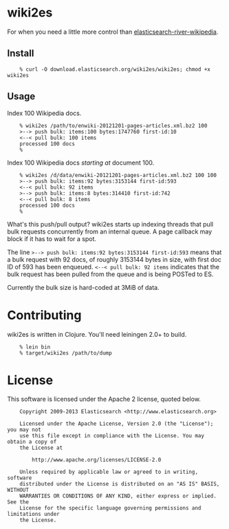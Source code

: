 # wiki2es

For when you need a little more control than
[elasticsearch-river-wikipedia](https://github.com/elasticsearch/elasticsearch-river-wikipedia).

## Install

        % curl -O download.elasticsearch.org/wiki2es/wiki2es; chmod +x wiki2es

## Usage

Index 100 Wikipedia docs.

        % wiki2es /path/to/enwiki-20121201-pages-articles.xml.bz2 100
        >--> push bulk: items:100 bytes:1747760 first-id:10
        <--< pull bulk: 100 items
        processed 100 docs
        %

Index 100 Wikipedia docs *starting at* document 100.

        % wiki2es /d/data/enwiki-20121201-pages-articles.xml.bz2 100 100
        >--> push bulk: items:92 bytes:3153144 first-id:593
        <--< pull bulk: 92 items
        >--> push bulk: items:8 bytes:314410 first-id:742
        <--< pull bulk: 8 items
        processed 100 docs
        %

What's this push/pull output?  wiki2es starts up indexing threads that
pull bulk requests concurrently from an internal queue.  A page
callback may block if it has to wait for a spot.

The line `>--> push bulk: items:92 bytes:3153144 first-id:593` means
that a bulk request with 92 docs, of roughly 3153144 bytes in size,
with first doc ID of 593 has been enqueued.  `<--< pull bulk: 92 items`
indicates that the bulk request has been pulled from the queue
and is being POSTed to ES.

Currently the bulk size is hard-coded at 3MiB of data.

# Contributing

wiki2es is written in Clojure.  You'll need leiningen 2.0+ to build.

        % lein bin
        % target/wiki2es /path/to/dump

# License

This software is licensed under the Apache 2 license, quoted below.

        Copyright 2009-2013 Elasticsearch <http://www.elasticsearch.org>

        Licensed under the Apache License, Version 2.0 (the "License"); you may not
        use this file except in compliance with the License. You may obtain a copy of
        the License at

            http://www.apache.org/licenses/LICENSE-2.0

        Unless required by applicable law or agreed to in writing, software
        distributed under the License is distributed on an "AS IS" BASIS, WITHOUT
        WARRANTIES OR CONDITIONS OF ANY KIND, either express or implied. See the
        License for the specific language governing permissions and limitations under
        the License.
